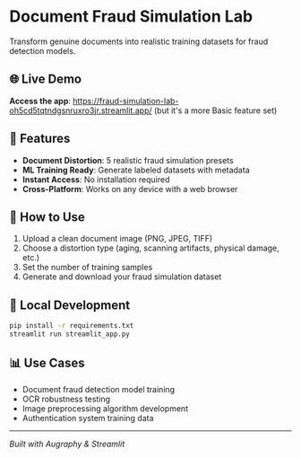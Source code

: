 # Document Fraud Simulation Lab

Transform genuine documents into realistic training datasets for fraud detection models.

## 🌐 Live Demo

**Access the app**: https://fraud-simulation-lab-oh5cd5tqtndgsnruxro3jr.streamlit.app/ (but it's a more Basic feature set)

## 🎯 Features

- **Document Distortion**: 5 realistic fraud simulation presets
- **ML Training Ready**: Generate labeled datasets with metadata
- **Instant Access**: No installation required
- **Cross-Platform**: Works on any device with a web browser

## 🚀 How to Use

1. Upload a clean document image (PNG, JPEG, TIFF)
2. Choose a distortion type (aging, scanning artifacts, physical damage, etc.)
3. Set the number of training samples
4. Generate and download your fraud simulation dataset

## 🔧 Local Development

```bash
pip install -r requirements.txt
streamlit run streamlit_app.py
```

## 📊 Use Cases

- Document fraud detection model training
- OCR robustness testing
- Image preprocessing algorithm development
- Authentication system training data

---

*Built with Augraphy & Streamlit* 
